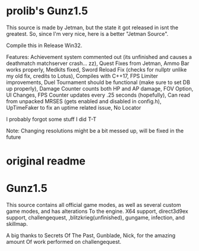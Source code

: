 # prolib's Gunz1.5 
This source is made by Jetman, but the state it got released in isnt the greatest.
So, since I'm very nice, here is a better "Jetman Source".

Compile this in Release Win32.

Features:
Achievement system commented out (its unfinished and causes a deathmatch matchserver crash... zz), 
Quest Fixes from Jetman, 
Ammo Bar works properly, 
Medkits fixed, 
Sword Reload Fix (checks for nullptr unlike my old fix, credits to Lotus), 
Compiles with C++17, 
FPS Limiter improvements, 
Duel Tournament should be functional (make sure to set DB up properly), 
Damage Counter counts both HP and AP damage, 
FOV Option, 
UI Changes, 
FPS Counter updates every .25 seconds (hopefully), 
Can read from unpacked MRSES (gets enabled and disabled in config.h),
UpTimeFaker to fix an uptime related issue,
No Locator

I probably forgot some stuff I did T-T

Note:
Changing resolutions might be a bit messed up, will be fixed in the future

# original readme
# Gunz1.5

This source contains all official game modes, as well as 
several custom game modes, and has alterations
To the engine. X64 support, direct3d9ex support, challengequest,
,blitzkrieg(unfinished), gungame, infection, and skillmap. 

A big thanks to Secrets Of The Past, Gunblade, Nick, for the amazing amount 
Of work performed on challengequest. 
